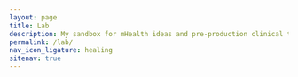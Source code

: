```yaml
---
layout: page
title: Lab
description: My sandbox for mHealth ideas and pre-production clinical tools
permalink: /lab/
nav_icon_ligature: healing
sitenav: true
---
```

